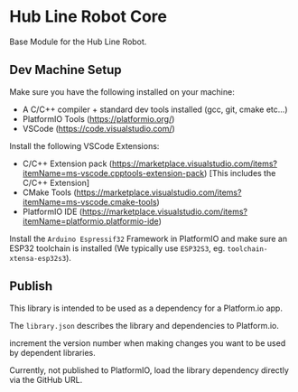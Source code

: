 # Hub Line Robot Core

Base Module for the Hub Line Robot.


## Dev Machine Setup

Make sure you have the following installed on your machine: 

* A C/C++ compiler + standard dev tools installed (gcc, git, cmake etc...)
* PlatformIO Tools (https://platformio.org/)
* VSCode (https://code.visualstudio.com/)

Install the following VSCode Extensions: 

* C/C++ Extension pack (https://marketplace.visualstudio.com/items?itemName=ms-vscode.cpptools-extension-pack) [This includes the C/C++ Extension]
* CMake Tools (https://marketplace.visualstudio.com/items?itemName=ms-vscode.cmake-tools)
* PlatformIO IDE (https://marketplace.visualstudio.com/items?itemName=platformio.platformio-ide)

Install the `Arduino Espressif32` Framework in PlatformIO and make sure an ESP32 toolchain is installed (We typically use `ESP32S3`, eg. `toolchain-xtensa-esp32s3`).

## Publish

This library is intended to be used as a dependency for a Platform.io app.

The `library.json` describes the library and dependencies to Platform.io.

increment the version number when making changes you want to be used by dependent libraries.

Currently, not published to PlatformIO, load the library dependency directly via the GitHub URL.

